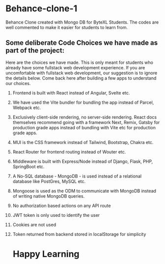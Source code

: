 # Behance-clone-1
Behance Clone created with Mongo DB for ByteXL Students. The codes are well commented to make it easier for students to learn from.
## Some deliberate Code Choices we have made as part of the project:
Here are the choices we have made. This is only meant for students who already have some fullstack web development experience. If you are uncomfortable with fullstack web development, our suggestion is to ignore the details below. Come back here after building a few apps to understand our choices.

1. Frontend is built with React instead of Angular, Svelte etc. 
2. We have used the Vite bundler for bundling the app instead of Parcel, Webpack etc.  
3. Exclusively client-side rendering, no server-side rendering. React docs themselves recommend going with a framework Next, Remix, Gatsby for production grade apps instead of bundling with Vite etc for production grade apps.
4. MUI is the CSS framework instead of Tailwind, Bootstrap, Chakra etc.
5. React Router for frontend routing instead of Wouter etc.
6. Middleware is built with Express/Node instead of Django, Flask, PHP, SpringBoot etc.
7. A No-SQL database - MongoDB - is used instead of a relational database like PostGres, MySQL etc.
8. Mongoose is used as the ODM to communicate with MongoDB instead of writing native MongoDB queries.
9. No authorization based actions on any API route
10. JWT token is only used to identify the user
11. Cookies are not used
12. Token returned from backend stored in localStorage for simplicity

    # Happy Learning
